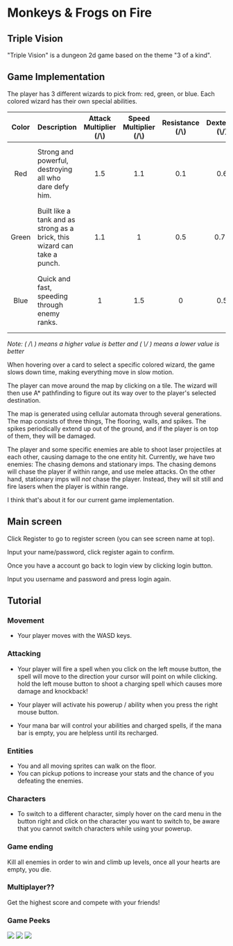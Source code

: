 # Monkeys & Frogs on Fire

## Triple Vision
"Triple Vision" is a dungeon 2d game based on the theme "3 of a kind".



## Game Implementation
The player has 3 different wizards to pick from: red, green, or blue. Each colored wizard has their own special abilities.

| Color | Description | Attack Multiplier (/\\) | Speed Multiplier (/\\) | Resistance (/\\) | Dexterity (\\/) | Special Ability |
| :-: | :-- | :-: | :-: | :-: | :-: | :-- |
| Red   | Strong and powerful, destroying all who dare defy him. | 1.5 | 1.1 | 0.1 | 0.6 | A floor smash, killing everything within a 5 block radius.
| Green | Built like a tank and as strong as a brick, this wizard can take a punch. | 1.1 | 1 | 0.5 | 0.75 | Invincibility and regeneration for 8 seconds (40hp/sec).
| Blue | Quick and fast, speeding through enemy ranks. | 1 | 1.5 | 0 | 0.5 | Flash time - Moving so fast that everything else appears slow.

*Note: ( /\ ) means a higher value is better and ( \\/ ) means a lower value is better*

When hovering over a card to select a specific colored wizard, the game slows down time, making everything move in slow motion.

The player can move around the map by clicking on a tile. The wizard will then use A* pathfinding to figure out its way over to the player's selected destination.

The map is generated using cellular automata through several generations. The map consists of three things, The flooring, walls, and spikes. The spikes periodically extend up out of the ground, and if the player is on top of them, they will be damaged.

The player and some specific enemies are able to shoot laser projectiles at each other, causing damage to the one entity hit. Currently, we have two enemies: The chasing demons and stationary imps. The chasing demons will chase the player if within range, and use melee attacks. On the other hand, stationary imps will *not* chase the player. Instead, they will sit still and fire lasers when the player is within range.

I think that's about it for our current game implementation.


## Main screen

Click Register to go to register screen (you can see screen name at top).

Input your name/password, click register again to confirm.

Once you have a account go back to login view by clicking login button.

Input you username and password and press login again.



## Tutorial



### Movement
- Your player moves with the WASD keys.

### Attacking
- Your player will fire a spell when you click on the left mouse button, the spell will move to the direction your cursor will point on while clicking. hold the left mouse button to shoot a charging spell which causes more damage and knockback!
- Your player will activate his powerup / ability when you press the right mouse button.

- Your mana bar will control your abilities and charged spells, if the mana bar is empty, you are helpless until its recharged.


### Entities
- You and all moving sprites can walk on the floor.
- You can pickup potions to increase your stats and the chance of you defeating the enemies.

### Characters
- To switch to a different character, simply hover on the card menu in the button right and click on the character you want to switch to, be aware that you cannot switch characters while using your powerup.

### Game ending
Kill all enemies in order to win and climb up levels, once all your hearts are empty, you die.

### Multiplayer??
Get the highest score and compete with your friends!

### Game Peeks
<img src="https://cdn.discordapp.com/attachments/693177507683369010/704005792197640232/unknown.png">
<img src="https://cdn.discordapp.com/attachments/693177507683369010/704006014554472498/unknown.png">
<img src="https://cdn.discordapp.com/attachments/693177507683369010/704016339895058443/unknown.png">
